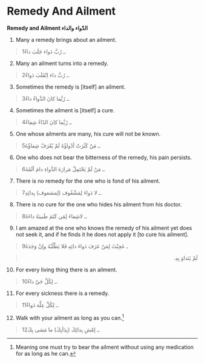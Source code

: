Remedy And Ailment
==================

**Remedy and Ailment الدّواء والداء**

1. Many a remedy brings about an ailment.

> 1ـ رُبَّ دَواء جَلَبَ داءً.

2. Many an ailment turns into a remedy.

> 2ـ رُبَّ داء اِنْقَلَبَ دَواءً.

3. Sometimes the remedy is [itself] an ailment.

> 3ـ رُبَّما كانَ الدَّواءُ داءً.

4. Sometimes the ailment is [itself] a cure.

> 4ـ رُبَّما كانَ الدّاءُ شِفاءً.

5. One whose ailments are many, his cure will not be known.

> 5ـ مَنْ كَثُرَتْ أدْواؤُهُ لَمْ يُعْرَفْ شِفاؤُهُ.

6. One who does not bear the bitterness of the remedy, his pain
persists.

> 6ـ مَنْ لَمْ يَحْتَمِلْ مَرارَةَ الدَّواءِ دامَ ألَمُهُ.

7. There is no remedy for the one who is fond of his ailment.

> 7ـ لا دَواءَ لِمَشْغُوف (لِمشعوف) بِدائِهِ.

8. There is no cure for the one who hides his ailment from his doctor.

> 8ـ لاشِفاءَ لِمَن كَتَمَ طَبيبَهُ داءَهُ.

9. I am amazed at the one who knows the remedy of his ailment yet does
not seek it, and if he finds it he does not apply it [to cure his
ailment].

> 9ـ عَجِبْتُ لِمَنْ عَرَفَ دَواءَ دائِهِ فَلا يَطْلُبُهُ وإنْ وَجَدَهُ
<blockquote dir="rtl">
  <p>
لَمْ يَتَداوَ بِهِ.
  </p>
</blockquote>

10. For every living thing there is an ailment.

> 10ـ لِكُلِّ حَيّ داءٌ.

11. For every sickness there is a remedy.

> 11ـ لِكُلِّ عِلَّة دَواءٌ.

12. Walk with your ailment as long as you can.[^1]

> 12ـ إمْشِ بِدائِكَ (بِدَأبِكَ) ما مَشى بِكَ.

[^1]: Meaning one must try to bear the ailment without using any
medication for as long as he can.


